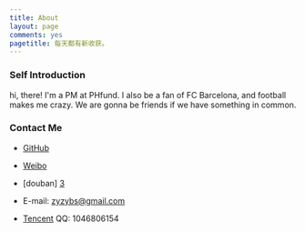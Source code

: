 ```yaml
---
title: About
layout: page
comments: yes
pagetitle: 每天都有新收获。
---
```


### Self Introduction

hi, there! I'm a PM at PHfund. I also be a fan of FC Barcelona, and football makes me crazy. We are gonna be friends if we have something in common.

### Contact Me

- [GitHub][1]

- [Weibo][2]

- [douban] [3]

- E-mail: zyzybs@gmail.com

- [Tencent][4] QQ: 1046806154


[1]: https://github.com/PianoCat

[2]: http://weibo.com/u/1622930830

[3]: http://www.douban.com/people/57066215/

[4]: http://t.qq.com/zybs_1
